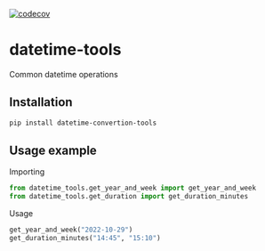 
[![codecov](https://codecov.io/gh/TheNewThinkTank/datetime-tools/branch/main/graph/badge.svg?token=CKAX4A3JQF)](https://codecov.io/gh/TheNewThinkTank/datetime-tools)

# datetime-tools

Common datetime operations

## Installation

```BASH
pip install datetime-convertion-tools
```

## Usage example

Importing

```Python
from datetime_tools.get_year_and_week import get_year_and_week
from datetime_tools.get_duration import get_duration_minutes
```

Usage

```Python
get_year_and_week("2022-10-29")
get_duration_minutes("14:45", "15:10")
```

<!--
## Create a new release

example:

```BASH
git tag 0.0.1
git push origin --tags
```

release a patch:

```BASH
poetry version patch
```

then `git commit`, `git push` and

```BASH
git tag 0.0.2
git push origin --tags
```
-->
